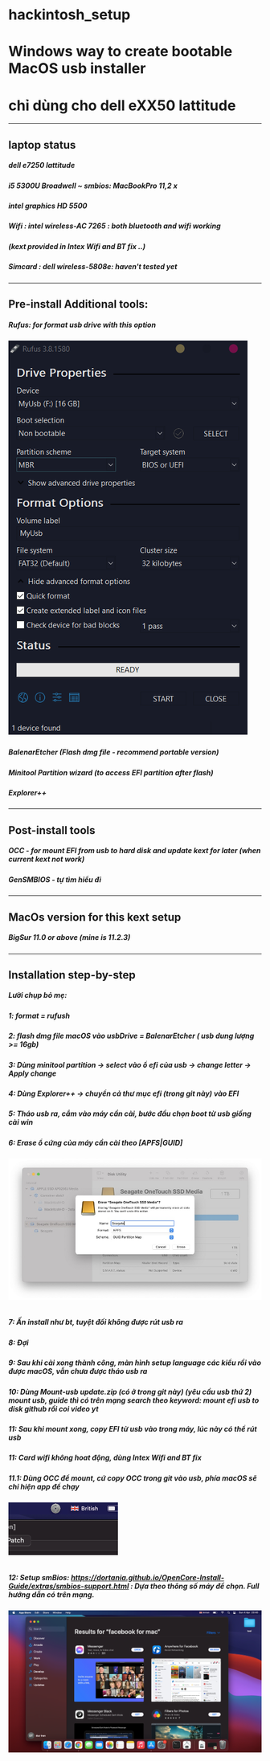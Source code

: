 # hackintosh_setup
# Windows way to create bootable MacOS usb installer<br>
# chỉ dùng cho dell eXX50 lattitude
-----
## laptop status<br>
##### dell e7250 lattitude<br>
##### i5 5300U Broadwell ~ smbios: MacBookPro 11,2 x<br>
##### intel graphics HD 5500 <br>
##### Wifi : intel wireless-AC 7265 : both bluetooth and wifi working<br>
##### (kext provided in Intex Wifi and BT fix ..)<br>
##### Simcard : dell wireless-5808e: haven't tested yet<br>
-----
## Pre-install Additional tools:<br>
##### Rufus: for format usb drive with this option<br>
##### ![rufus config](https://github.com/ductranprof99/hackintosh_setup/blob/master/images/rufus_config.png)<br>
##### BalenarEtcher (Flash dmg file - recommend portable version)<br>
##### Minitool Partition wizard (to access EFI partition after flash) <br>
##### Explorer++<br>
-----
## Post-install tools<br>
##### OCC - for mount EFI from usb to hard disk and update kext for later (when current kext not work)<br>
##### GenSMBIOS -  tự tìm hiểu đi<br>
-----
## MacOs version for this kext setup<br>
##### BigSur 11.0 or above (mine is 11.2.3)<br>
-----
## Installation step-by-step<br>
##### Lười chụp bỏ mẹ:<br>
##### 1: format = rufush<br>
##### 2: flash dmg file macOS vào usbDrive = BalenarEtcher ( usb dung lượng >= 16gb)<br>
##### 3: Dùng minitool partition -> select vào ổ efi của usb -> change letter -> Apply change<br>
##### 4: Dùng Explorer++ -> chuyển cả thư mục efi (trong git này) vào EFI <br>
##### 5: Tháo usb ra, cắm vào máy cần cài, bước đầu chọn boot từ usb giống cài win<br>
##### 6: Erase ổ cứng của máy cần cài theo [APFS|GUID]<br>
###### ![Erase](https://github.com/ductranprof99/hackintosh_setup/blob/master/images/BigSurFormatAPFS.jpg)<br>
##### 7: Ấn install như bt, tuyệt đối không được rút usb ra <br>
##### 8: Đợi<br>
##### 9: Sau khi cài xong thành công, màn hình setup language các kiểu rồi vào được macOS, vẫn chưa được tháo usb ra<br>
##### 10: Dùng Mount-usb update.zip (có ở trong git này) (yêu cầu usb thứ 2) mount usb, guide thì có trên mạng search theo keyword: mount efi usb to disk github rồi coi video yt<br>
##### 11: Sau khi mount xong, copy EFI từ usb vào trong máy, lúc này có thể rút usb<br>
##### 11: Card wifi không hoat động, dùng **Intex Wifi and BT fix**<br>
##### 11.1: Dùng OCC để mount, cứ copy OCC trong git vào usb, phía macOS sẽ chỉ hiện app để chạy
###### ![Icon OCC sau khi click chay app](https://github.com/ductranprof99/hackintosh_setup/blob/master/images/OCC.png)<br>
##### 12: Setup smBios: https://dortania.github.io/OpenCore-Install-Guide/extras/smbios-support.html : Dựa theo thông số máy để chọn. Full hướng dẫn có trên mạng.
##### ![final](https://github.com/ductranprof99/hackintosh_setup/blob/master/images/result.png)<br>
